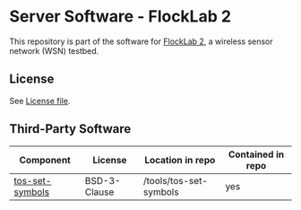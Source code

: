 # Server Software - FlockLab 2

This repository is part of the software for [FlockLab 2](https://www.flocklab.ethz.ch/), a wireless sensor network (WSN) testbed. 

## License
See [License file](LICENSE). 

## Third-Party Software

| Component                                                                                                   | License        | Location in repo             | Contained in repo   |
|-----------------------------------------------------------------------------------------------------------|----------------|------------------------------|---------------------|
| [tos-set-symbols](https://github.com/tinyos/tinyos-main/blob/master/tools/tinyos/misc/tos-set-symbols.in) | BSD-3-Clause   | /tools/tos-set-symbols       | yes                 |
